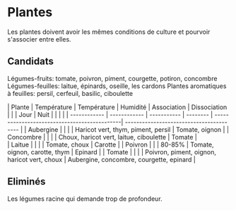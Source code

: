 # Plantes

Les plantes doivent avoir les mêmes conditions de culture et pourvoir s'associer entre elles.

## Candidats

Légumes-fruits: tomate, poivron, piment, courgette, potiron, concombre
Légumes-feuilles: laitue, épinards, oseille, les cardons
Plantes aromatiques à feuilles: persil, cerfeuil, basilic, ciboulette

| Plante       | Température  | Température | Humidité | Association                                  | Dissociation                             |
|              |   Jour       |   Nuit      |          |                                              |                                          |
| ------------ | ------------ | ----------- | -------- | ---------------------------------------------| ---------------------------------------- |
| Aubergine    |              |             |          | Haricot vert, thym, piment, persil           | Tomate, oignon                           |
| Concombre    |              |             |          | Choux, haricot vert, laitue, ciboulette      | Tomate                                   |          
| Laitue       |              |             |          | Tomate, choux                                | Carotte                                  |
| Poivron      |              |             |   80-85% | Tomate, oignon, carotte, thym                | Epinard                                  |
| Tomate       |              |             |          | Poivron, piment, oignon, haricot vert, choux | Aubergine, concombre, courgette, epinard |

## Eliminés

Les légumes racine qui demande trop de profondeur.

